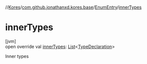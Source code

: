 //[Kores](../../../index.md)/[com.github.jonathanxd.kores.base](../index.md)/[EnumEntry](index.md)/[innerTypes](inner-types.md)

# innerTypes

[jvm]\
open override val [innerTypes](inner-types.md): [List](https://kotlinlang.org/api/latest/jvm/stdlib/kotlin.collections/-list/index.html)<[TypeDeclaration](../-type-declaration/index.md)>

Inner types
